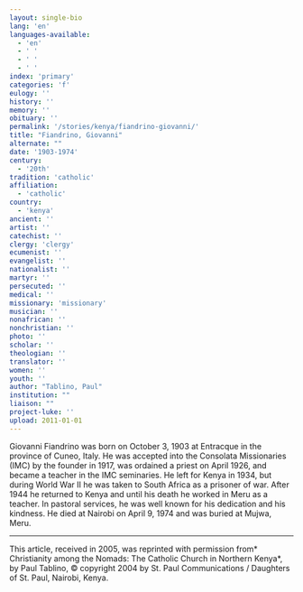 ```yaml
---
layout: single-bio
lang: 'en'
languages-available:
  - 'en'
  - ' '
  - ' '
  - ' '
index: 'primary'
categories: 'f'
eulogy: ''
history: ''
memory: ''
obituary: ''
permalink: '/stories/kenya/fiandrino-giovanni/'
title: "Fiandrino, Giovanni"
alternate: ""
date: '1903-1974'
century:
  - '20th'
tradition: 'catholic'
affiliation:
  - 'catholic'
country:
  - 'kenya'
ancient: ''
artist: ''
catechist: ''
clergy: 'clergy'
ecumenist: ''
evangelist: ''
nationalist: ''
martyr: ''
persecuted: ''
medical: ''
missionary: 'missionary'
musician: ''
nonafrican: ''
nonchristian: ''
photo: ''
scholar: ''
theologian: ''
translator: ''
women: ''
youth: ''
author: "Tablino, Paul"
institution: ""
liaison: ""
project-luke: ''
upload: 2011-01-01
---
```




Giovanni Fiandrino was born on October 3, 1903 at Entracque in the province of Cuneo, Italy. He was accepted into the Consolata Missionaries (IMC) by the founder in 1917, was ordained a priest on April 1926, and became a teacher in the IMC seminaries. He left for Kenya in 1934, but during World War II he was taken to South Africa as a prisoner of war. After 1944 he returned to Kenya and until his death he worked in Meru as a teacher. In pastoral services, he was well known for his dedication and his kindness. He died at Nairobi on April 9, 1974 and was buried at Mujwa, Meru.



---

This article, received in 2005, was reprinted with permission from* Christianity among the Nomads: The Catholic Church in Northern Kenya*, by Paul Tablino, © copyright 2004 by St. Paul Communications / Daughters of St. Paul, Nairobi, Kenya.
